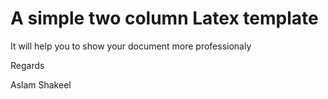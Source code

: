 # A simple two column Latex template

It will help you to show your document more professionaly 

Regards

Aslam Shakeel
